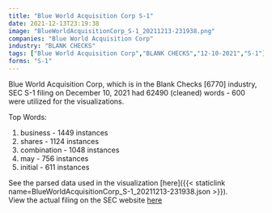 ```yaml
---
title: "Blue World Acquisition Corp S-1"
date: 2021-12-13T23:19:38
image: "BlueWorldAcquisitionCorp_S-1_20211213-231938.png"
companies: "Blue World Acquisition Corp"
industry: "BLANK CHECKS"
tags: ["Blue World Acquisition Corp","BLANK CHECKS","12-10-2021","S-1"]
forms: "S-1"
---
```

Blue World Acquisition Corp, which is in the Blank Checks [6770] industry, SEC S-1 filing on December 10, 2021 had 62490 (cleaned) words - 600 were utilized for the visualizations.

Top Words:
1. business - 1449 instances
2. shares - 1124 instances
3. combination - 1048 instances
4. may - 756 instances
5. initial - 611 instances


See the parsed data used in the visualization [here]({{< staticlink name=BlueWorldAcquisitionCorp_S-1_20211213-231938.json >}}).  
View the actual filing on the SEC website [here](https://www.sec.gov/Archives/edgar/data/1878074/0001213900-21-064628.txt)
